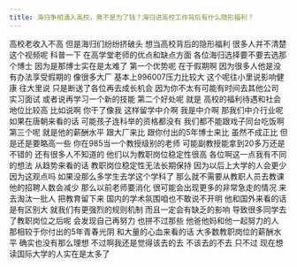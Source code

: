 ```yaml
---
title: 海归争相涌入高校，竟不是为了钱？海归进高校工作背后有什么隐形福利？
---
```

高校老收入不高
但是海归们纷纷挤破头
想当高校背后的隐形福利
很多人并不清楚这个视频呢
科普一下
在高学堂老师的优点和缺点方面
各位海归选择要不要去选那个博士
因为是那博士实在是太难了
第一个优势呢
在于假期啊
因为很多人他是没有办法享受假期的
像很多大厂
基本上996007压力比较大
这个呢往小里说影响健康
往大里说
只是断送了各位再去成长机会
因为你不太有可能有时间去其他公司
实习面试
或者说再学习一个新的技能
第二个好处呢
就是
高校的福利待遇和社会地位比较高
比如说啊
你干了像我
这样留学中介啊
我是中介啊
那我们中介行业呢
如果在唐朝来看的话
可能孩子连科举的资格都没有
我们都不能跟戏子同台吃饭啊
第三个呢
就是他的薪酬水平
跟大厂来比
跟你付出的5年博士来比
虽然不成正比
但是还是要略高一些
你在985当一个教授级别的老师
可能副教授能拿到20多万还是不错的
还有很多人不知道的
他们以为教职岗位稳定性很高
各位啊这一点我有不同的想法
从趋势来看的话
教职岗位稳定性无法长期保持
因为以后上大学的人会更少
因为这观点吗
如果没那么多学生去学这个学科了
那么就不需要从教职人员去教课
他的招聘人数会减少
那么以前老师要消化
很可能会出现更多的非常急走的情况
来去淘汰一批人
把教育留下来
国内的学术氛围咱也不敢说不开明
他和国外来看的话是有区别大
就我们有更强烈的规则机制
而且一定会有缺乏的影响
导致很多同学去了教职岗位之后呢
会发现自己再努力
也拼不过那些
他爸他妈和他一起努力的人
那相较于你付出的5年青春光阴
和大量的心血来看的话
大多数教职岗位的薪酬水平
确实也没有那么理想
不过啊我还是觉得该去的去
不该去的不去
只不过
现在想读国际大学的人实在是太多了
